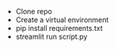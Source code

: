 - Clone repo
- Create a virtual environment
- pip install requirements.txt
- streamlit run script.py
